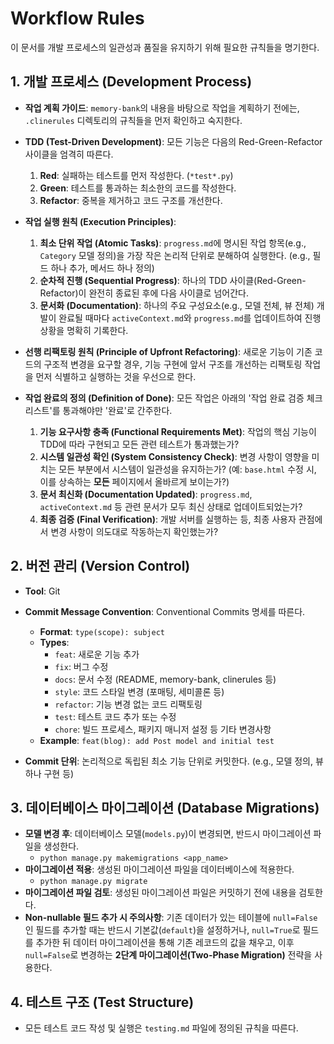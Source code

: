 # Workflow Rules

이 문서를 개발 프로세스의 일관성과 품질을 유지하기 위해 필요한 규칙들을 명기한다.

## 1. 개발 프로세스 (Development Process)

- **작업 계획 가이드**: `memory-bank`의 내용을 바탕으로 작업을 계획하기 전에는, `.clinerules` 디렉토리의 규칙들을 먼저 확인하고 숙지한다.

- **TDD (Test-Driven Development)**: 모든 기능은 다음의 Red-Green-Refactor 사이클을 엄격히 따른다.
    1.  **Red**: 실패하는 테스트를 먼저 작성한다. (`*test*.py`)
    2.  **Green**: 테스트를 통과하는 최소한의 코드를 작성한다.
    3.  **Refactor**: 중복을 제거하고 코드 구조를 개선한다.

- **작업 실행 원칙 (Execution Principles)**:
    1.  **최소 단위 작업 (Atomic Tasks)**: `progress.md`에 명시된 작업 항목(e.g., `Category` 모델 정의)을 가장 작은 논리적 단위로 분해하여 실행한다. (e.g., 필드 하나 추가, 메서드 하나 정의)
    2.  **순차적 진행 (Sequential Progress)**: 하나의 TDD 사이클(Red-Green-Refactor)이 완전히 종료된 후에 다음 사이클로 넘어간다.
    3.  **문서화 (Documentation)**: 하나의 주요 구성요소(e.g., 모델 전체, 뷰 전체) 개발이 완료될 때마다 `activeContext.md`와 `progress.md`를 업데이트하여 진행 상황을 명확히 기록한다.

- **선행 리팩토링 원칙 (Principle of Upfront Refactoring)**: 새로운 기능이 기존 코드의 구조적 변경을 요구할 경우, 기능 구현에 앞서 구조를 개선하는 리팩토링 작업을 먼저 식별하고 실행하는 것을 우선으로 한다.

- **작업 완료의 정의 (Definition of Done)**: 모든 작업은 아래의 '작업 완료 검증 체크리스트'를 통과해야만 '완료'로 간주한다.
    1.  **기능 요구사항 충족 (Functional Requirements Met)**: 작업의 핵심 기능이 TDD에 따라 구현되고 모든 관련 테스트가 통과했는가?
    2.  **시스템 일관성 확인 (System Consistency Check)**: 변경 사항이 영향을 미치는 모든 부분에서 시스템이 일관성을 유지하는가? (예: `base.html` 수정 시, 이를 상속하는 **모든** 페이지에서 올바르게 보이는가?)
    3.  **문서 최신화 (Documentation Updated)**: `progress.md`, `activeContext.md` 등 관련 문서가 모두 최신 상태로 업데이트되었는가?
    4.  **최종 검증 (Final Verification)**: 개발 서버를 실행하는 등, 최종 사용자 관점에서 변경 사항이 의도대로 작동하는지 확인했는가?

## 2. 버전 관리 (Version Control)

- **Tool**: Git
- **Commit Message Convention**: Conventional Commits 명세를 따른다.
    - **Format**: `type(scope): subject`
    - **Types**:
        - `feat`: 새로운 기능 추가
        - `fix`: 버그 수정
        - `docs`: 문서 수정 (README, memory-bank, clinerules 등)
        - `style`: 코드 스타일 변경 (포매팅, 세미콜론 등)
        - `refactor`: 기능 변경 없는 코드 리팩토링
        - `test`: 테스트 코드 추가 또는 수정
        - `chore`: 빌드 프로세스, 패키지 매니저 설정 등 기타 변경사항
    - **Example**: `feat(blog): add Post model and initial test`

- **Commit 단위**: 논리적으로 독립된 최소 기능 단위로 커밋한다. (e.g., 모델 정의, 뷰 하나 구현 등)

## 3. 데이터베이스 마이그레이션 (Database Migrations)

- **모델 변경 후**: 데이터베이스 모델(`models.py`)이 변경되면, 반드시 마이그레이션 파일을 생성한다.
  - `python manage.py makemigrations <app_name>`
- **마이그레이션 적용**: 생성된 마이그레이션 파일을 데이터베이스에 적용한다.
  - `python manage.py migrate`
- **마이그레이션 파일 검토**: 생성된 마이그레이션 파일은 커밋하기 전에 내용을 검토한다.
- **Non-nullable 필드 추가 시 주의사항**: 기존 데이터가 있는 테이블에 `null=False`인 필드를 추가할 때는 반드시 기본값(`default`)을 설정하거나, `null=True`로 필드를 추가한 뒤 데이터 마이그레이션을 통해 기존 레코드의 값을 채우고, 이후 `null=False`로 변경하는 **2단계 마이그레이션(Two-Phase Migration)** 전략을 사용한다.

## 4. 테스트 구조 (Test Structure)
- 모든 테스트 코드 작성 및 실행은 `testing.md` 파일에 정의된 규칙을 따른다.
